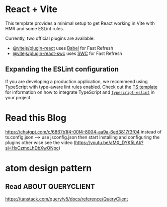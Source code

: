 # React + Vite

This template provides a minimal setup to get React working in Vite with HMR and some ESLint rules.

Currently, two official plugins are available:

- [@vitejs/plugin-react](https://github.com/vitejs/vite-plugin-react/blob/main/packages/plugin-react) uses [Babel](https://babeljs.io/) for Fast Refresh
- [@vitejs/plugin-react-swc](https://github.com/vitejs/vite-plugin-react/blob/main/packages/plugin-react-swc) uses [SWC](https://swc.rs/) for Fast Refresh

## Expanding the ESLint configuration

If you are developing a production application, we recommend using TypeScript with type-aware lint rules enabled. Check out the [TS template](https://github.com/vitejs/vite/tree/main/packages/create-vite/template-react-ts) for information on how to integrate TypeScript and [`typescript-eslint`](https://typescript-eslint.io) in your project.



# Read this Blog
https://chatgpt.com/c/6867b1f4-00f4-8004-aa9a-6ed3817f3f04
instead of ts.config.json --> use jsconfig.json
then start installing and configuring the plugins
other wise see the video
(https://youtu.be/aMX_DYK5LAk?si=HxCzmoLhDbXwONpc)

# atom design pattern
<!--  -->

## Read ABOUT QUERYCLIENT
https://tanstack.com/query/v5/docs/reference/QueryClient
